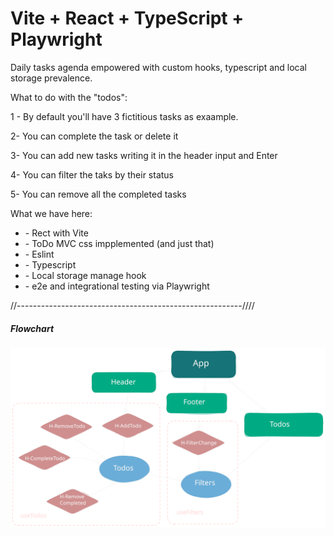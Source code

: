 # Vite + React + TypeScript + Playwright

Daily tasks agenda empowered with custom hooks, typescript and local storage prevalence.

What to do with the "todos":

1 - By default you'll have 3 fictitious tasks as exaample.

2- You can complete the task or delete it

3- You can add new tasks writing it in the header input and Enter

4- You can filter the taks by their status

5- You can remove all the completed tasks

What we have here:

<ul>
<li>- Rect with Vite</li>
<li>- ToDo MVC css impplemented (and just that)</li>
<li>- Eslint</li>
<li>- Typescript</li>
<li>- Local storage manage hook</li>
<li>- e2e and integrational testing via Playwright </li>
</ul>

//--------------------------------------------------------////

<h5>Flowchart</h5>

<img src="./public/todos-anew.svg" alt="flowchart" />